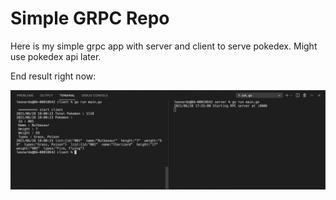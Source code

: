 # Simple GRPC Repo

Here is my simple grpc app with server and client to serve pokedex.
Might use pokedex api later.

End result right now:

![Alt screenshot](image/result.png?raw=true "Screenshot Result")
